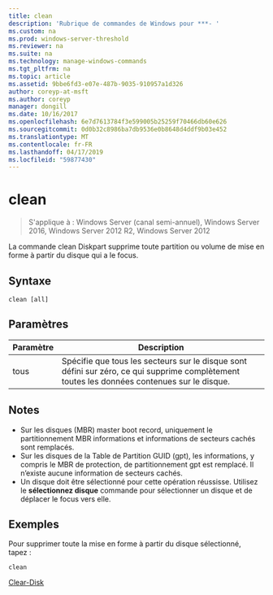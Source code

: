 ```yaml
---
title: clean
description: 'Rubrique de commandes de Windows pour ***- '
ms.custom: na
ms.prod: windows-server-threshold
ms.reviewer: na
ms.suite: na
ms.technology: manage-windows-commands
ms.tgt_pltfrm: na
ms.topic: article
ms.assetid: 9bbe6fd3-e07e-487b-9035-910957a1d326
author: coreyp-at-msft
ms.author: coreyp
manager: dongill
ms.date: 10/16/2017
ms.openlocfilehash: 6e7d7613784f3e599005b25259f70466db60e626
ms.sourcegitcommit: 0d0b32c8986ba7db9536e0b8648d4ddf9b03e452
ms.translationtype: MT
ms.contentlocale: fr-FR
ms.lasthandoff: 04/17/2019
ms.locfileid: "59877430"
---
```

# <a name="clean"></a>clean

>S'applique à : Windows Server (canal semi-annuel), Windows Server 2016, Windows Server 2012 R2, Windows Server 2012

La commande clean Diskpart supprime toute partition ou volume de mise en forme à partir du disque qui a le focus.
## <a name="syntax"></a>Syntaxe
```
clean [all]
```
## <a name="parameters"></a>Paramètres
|Paramètre|Description|
|-------|--------|
|tous|Spécifie que tous les secteurs sur le disque sont défini sur zéro, ce qui supprime complètement toutes les données contenues sur le disque.|
## <a name="remarks"></a>Notes
-   Sur les disques (MBR) master boot record, uniquement le partitionnement MBR informations et informations de secteurs cachés sont remplacés.
-   Sur les disques de la Table de Partition GUID (gpt), les informations, y compris le MBR de protection, de partitionnement gpt est remplacé. Il n’existe aucune information de secteurs cachés.
-   Un disque doit être sélectionné pour cette opération réussisse. Utilisez le **sélectionnez disque** commande pour sélectionner un disque et de déplacer le focus vers elle.
## <a name="BKMK_examples"></a>Exemples
Pour supprimer toute la mise en forme à partir du disque sélectionné, tapez :
```
clean
```

[Clear-Disk](https://technet.microsoft.com/library/hh848661.aspx)
